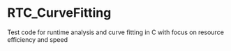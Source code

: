 # RTC_CurveFitting
Test code for runtime analysis and curve fitting in C with focus on resource efficiency and speed
